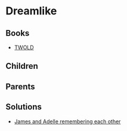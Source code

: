 # Dreamlike

## Books

* [TWOLD](../books/twold.md)

## Children



## Parents



## Solutions

* [James and Adelle remembering each other](../solutions/james-and-adelle-remembering-each-other.md)

